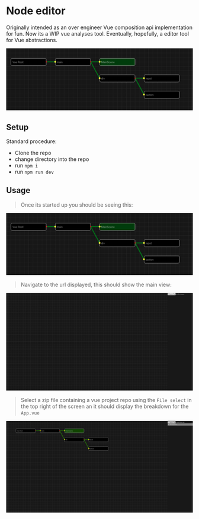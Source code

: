 # Node editor
Originally intended as an over engineer Vue composition api implementation for fun. Now its a WIP vue analyses tool. Eventually, hopefully, a editor tool for Vue abstractions.

![Screenshot of a render](./docs/Render2023-05-12.png)
## Setup

Standard procedure:
- Clone the repo
- change directory into the repo
- run `npm i`
- run `npm run dev`

## Usage
> Once its started up you should be seeing this:

![Screenshot of a render](./docs/Render2023-05-12.png)

> Navigate to the url displayed, this should show the main view:

![Screenshot of a render](./docs/MainLanding2023-05-12.png)

> Select a zip file containing a vue project repo using the `File select` in the top right of the screen an it should display the breakdown for the `App.vue`

![Screenshot of a render](./docs/MainLandingWApp.vue.png)